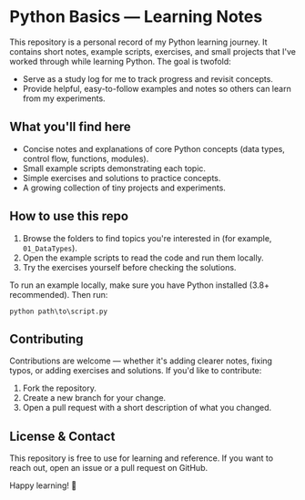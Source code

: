 # Python Basics — Learning Notes

This repository is a personal record of my Python learning journey. It contains short notes, example scripts, exercises, and small projects that I've worked through while learning Python. The goal is twofold:

- Serve as a study log for me to track progress and revisit concepts.
- Provide helpful, easy-to-follow examples and notes so others can learn from my experiments.

## What you'll find here

- Concise notes and explanations of core Python concepts (data types, control flow, functions, modules).
- Small example scripts demonstrating each topic.
- Simple exercises and solutions to practice concepts.
- A growing collection of tiny projects and experiments.

## How to use this repo

1. Browse the folders to find topics you're interested in (for example, `01_DataTypes`).
2. Open the example scripts to read the code and run them locally.
3. Try the exercises yourself before checking the solutions.

To run an example locally, make sure you have Python installed (3.8+ recommended). Then run:

    python path\to\script.py

## Contributing

Contributions are welcome — whether it's adding clearer notes, fixing typos, or adding exercises and solutions. If you'd like to contribute:

1. Fork the repository.
2. Create a new branch for your change.
3. Open a pull request with a short description of what you changed.

## License & Contact

This repository is free to use for learning and reference. If you want to reach out, open an issue or a pull request on GitHub.

Happy learning! 🚀


